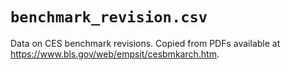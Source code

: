 # `benchmark_revision.csv`
Data on CES benchmark revisions.  Copied from PDFs available at 
<https://www.bls.gov/web/empsit/cesbmkarch.htm>.
